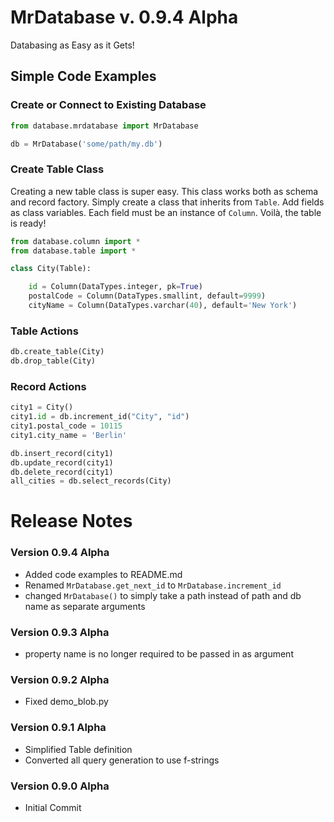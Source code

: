 # MrDatabase v. 0.9.4 Alpha
Databasing as Easy as it Gets!

## Simple Code Examples

### Create or Connect to Existing Database

```python
from database.mrdatabase import MrDatabase

db = MrDatabase('some/path/my.db')
```

### Create Table Class

Creating a new table class is super easy. This class works both as schema and record factory. Simply create a class that inherits from ```Table```. Add fields as class variables. Each field must be an instance of ```Column```. Voilà, the table is ready!

```python
from database.column import *
from database.table import *

class City(Table):

    id = Column(DataTypes.integer, pk=True)
    postalCode = Column(DataTypes.smallint, default=9999)
    cityName = Column(DataTypes.varchar(40), default='New York')
```

### Table Actions
```python
db.create_table(City)
db.drop_table(City)
```

### Record Actions
```python
city1 = City()
city1.id = db.increment_id("City", "id")
city1.postal_code = 10115
city1.city_name = 'Berlin'

db.insert_record(city1)
db.update_record(city1)
db.delete_record(city1)
all_cities = db.select_records(City)
```

# Release Notes
### Version 0.9.4 Alpha
- Added code examples to README.md
- Renamed ```MrDatabase.get_next_id``` to ```MrDatabase.increment_id```
- changed ```MrDatabase()``` to simply take a path instead of path and db name as separate arguments

### Version 0.9.3 Alpha
- property name is no longer required to be passed in as argument

### Version 0.9.2 Alpha
- Fixed demo_blob.py

### Version 0.9.1 Alpha
- Simplified Table definition
- Converted all query generation to use f-strings

### Version 0.9.0 Alpha
- Initial Commit
